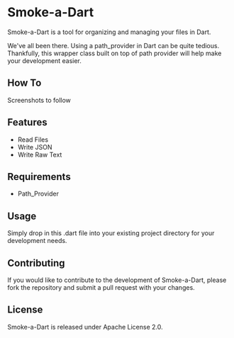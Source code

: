 # Smoke-a-Dart

Smoke-a-Dart is a tool for organizing and managing your files in Dart.

We've all been there. Using a path_provider in Dart can be quite tedious.
Thankfully, this wrapper class built on top of path provider will help make your development easier.

## How To
Screenshots to follow

## Features
* Read Files
* Write JSON
* Write Raw Text

## Requirements
* Path_Provider

## Usage
Simply drop in this .dart file into your existing project directory for your development needs.

## Contributing
If you would like to contribute to the development of Smoke-a-Dart, please fork the repository and submit a pull request with your changes.

## License
Smoke-a-Dart is released under Apache License 2.0.
